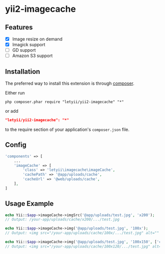# yii2-imagecache

## Features
- [x] Image resize on demand
- [x] Imagick support
- [ ] GD support
- [ ] Amazon S3 support

## Installation
The preferred way to install this extension is through [composer](http://getcomposer.org/download/).

Either run

```
php composer.phar require "letyii/yii2-imagecache" "*"
```
or add

```json
"letyii/yii2-imagecache": "*"
```

to the require section of your application's `composer.json` file.

## Config
~~~php
'components' => [
    ...
    'imageCache' => [
        'class' => 'letyii\imagecache\imageCache',
        'cachePath' => '@app/uploads/cache',
        'cacheUrl' => '@web/uploads/cache',
    ],
]
~~~

## Usage Example
~~~php
echo Yii::$app->imageCache->imgSrc('@app/uploads/test.jpg', 'x200');
// Output: /your-app/uploads/cache/x200/.../test.jpg

echo Yii::$app->imageCache->img('@app/uploads/test.jpg', '100x');
// Output: <img src="/your-app/uploads/cache/100x/.../test.jpg" alt="" />

echo Yii::$app->imageCache->img('@app/uploads/test.jpg', '100x150', ['class'=>'test', 'alt' => 'Test image']);
// Output: <img src="/your-app/uploads/cache/100x120/.../test.jpg" alt="" class="img" alt="Test image" />
~~~
